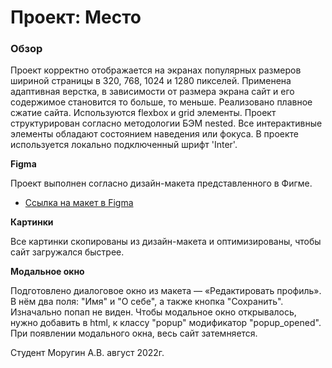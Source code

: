 # Проект: Место

### Обзор

Проект корректно отображается на экранах популярных размеров шириной страницы в 320, 768, 1024 и 1280 пикселей.
Применена адаптивная верстка, в зависимости от размера экрана сайт и его содержимое становится то больше, то меньше.
Реализовано плавное сжатие сайта. Используются flexbox и grid элементы.
Проект структурирован согласно методологии БЭМ nested.
Все интерактивные элементы обладают состоянием наведения или фокуса.
В проекте используется локально подключенный шрифт 'Inter'.

**Figma**

Проект выполнен согласно дизайн-макета представленного в Фигме.

* [Ссылка на макет в Figma](https://www.figma.com/file/2cn9N9jSkmxD84oJik7xL7/JavaScript.-Sprint-4?node-id=0%3A1)


**Картинки**

Все картинки скопированы из дизайн-макета и оптимизированы, чтобы сайт загружался быстрее.


**Модальное окно**

Подготовлено диалоговое окно из макета — «Редактировать профиль». В нём два поля: "Имя" и "О себе", а также кнопка "Сохранить".
Изначально попап не виден. Чтобы модальное окно открывалось, нужно добавить в html, к классу "popup" модификатор "popup_opened".
При появлении модального окна, весь сайт затемняется.



Студент Моругин А.В. август 2022г.
